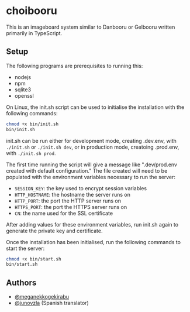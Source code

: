 # choibooru

This is an imageboard system similar to Danbooru or Gelbooru written primarily in TypeScript.


## Setup

The following programs are prerequisites to running this:

- nodejs
- npm
- sqlite3
- openssl

On Linux, the init.sh script can be used to initialise the installation with the following commands:

```sh
chmod +x bin/init.sh
bin/init.sh
```

init.sh can be run either for development mode, creating .dev.env, with `./init.sh` or `./init.sh dev`, or in production mode, creatoing .prod.env, with `./init.sh prod`.

The first time running the script will give a message like ".dev/prod.env created with default configuration." The file created will need to be populated with the environment variables necessary to run the server:

- `SESSION_KEY`: the key used to encrypt session variables
- `HTTP_HOSTNAME`: the hostname the server runs on
- `HTTP_PORT`: the port the HTTP server runs on
- `HTTPS_PORT`: the port the HTTPS server runs on
- `CN`: the name used for the SSL certificate

After adding values for these environment variables, run init.sh again to generate the private key and certificate.

Once the installation has been initialised, run the following commands to start the server:

```sh
chmod +x bin/start.sh
bin/start.sh
```


## Authors

- [@meganekkogekirabu](https://www.github.com/meganekkogekirabu)
- [@junovzla](https://www.github.com/junovzla) (Spanish translator)
